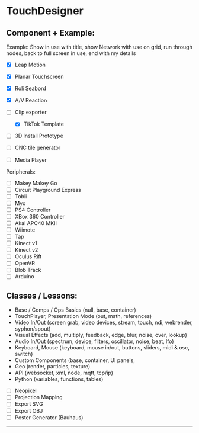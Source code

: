 # TouchDesigner

Component + Example:
- 
Example: Show in use with title, show Network with use on grid, run through nodes, back to full screen in use, end with my details

- [X] Leap Motion
- [X] Planar Touchscreen
- [X] Roli Seabord

- [X] A/V Reaction 
- [ ] Clip exporter
  - [X] TikTok Template
- [ ] 3D Install Prototype
- [ ] CNC tile generator
- [ ] Media Player


Peripherals:
- [ ] Makey Makey Go
- [ ] Circuit Playground Express
- [ ] Tobii
- [ ] Myo
- [ ] PS4 Controller
- [ ] XBox 360 Controller
- [ ] Akai APC40 MKII
- [ ] Wiimote
- [ ] Tap
- [ ] Kinect v1
- [ ] Kinect v2
- [ ] Oculus Rift
- [ ] OpenVR
- [ ] Blob Track
- [ ] Arduino

Classes / Lessons:
-
- Base / Comps / Ops Basics (null, base, container)
- TouchPlayer, Presentation Mode (out, math, references)
- Video In/Out (screen grab, video devices, stream, touch, ndi, webrender, syphon/spout)
- Visual Effects (add, multiply, feedback, edge, blur, noise, over, lookup)
- Audio In/Out (spectrum, device, filters, oscillator, noise, beat, lfo)
- Keyboard, Mouse (keyboard, mouse in/out, buttons, sliders, midi & osc, switch)
- Custom Components (base, container, UI panels, 
- Geo (render, particles, texture)
- API (websocket, xml, node, mqtt, tcp/ip)
- Python (variables, functions, tables)

- [ ] Neopixel
- [ ] Projection Mapping
- [ ] Export SVG
- [ ] Export OBJ
- [ ] Poster Generator (Bauhaus)

-------------
